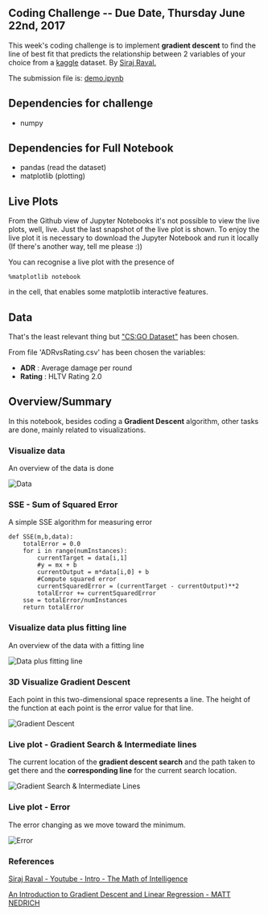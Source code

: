 ## Coding Challenge -- Due Date, Thursday June 22nd, 2017

This week's coding challenge is to implement **gradient descent** to find the line of best fit that predicts the relationship between
2 variables of your choice from a [kaggle](https://www.kaggle.com/datasets) dataset. By <a href="https://github.com/llSourcell/The_Math_of_Intelligence">Siraj Raval.</a>

The submission file is: <a href="https://github.com/alberduris/The_Math_of_Intelligence/blob/master/Week1/demo.ipynb">demo.ipynb</a>

## Dependencies for challenge

* numpy

## Dependencies for Full Notebook

* pandas (read the dataset)
* matplotlib (plotting)

## Live Plots

From the Github view of Jupyter Notebooks it's not possible to view the live plots, well, live. Just the last snapshot of the live plot is shown. To enjoy the live plot it is necessary to download the Jupyter Notebook and run it locally (If there's another way, tell me please :))

You can recognise a live plot with the presence of 
```
%matplotlib notebook
```
in the cell, that enables some matplotlib interactive features.

## Data

That's the least relevant thing but <a href="https://www.kaggle.com/reagentx/HLTVData">"CS:GO Dataset"</a> has been chosen.

From file 'ADRvsRating.csv' has been chosen the variables:
 - **ADR** : Average damage per round
 - **Rating** : HLTV Rating 2.0

## Overview/Summary

In this notebook, besides coding a **Gradient Descent** algorithm, other tasks are done, mainly related to visualizations.

### Visualize data

An overview of the data is done

![Data](https://github.com/alberduris/The_Math_of_Intelligence/raw/master/Week1/resources/data.png)


### SSE - Sum of Squared Error

A simple SSE algorithm for measuring error

```
def SSE(m,b,data):
    totalError = 0.0
    for i in range(numInstances):
        currentTarget = data[i,1]
        #y = mx + b
        currentOutput = m*data[i,0] + b
        #Compute squared error
        currentSquaredError = (currentTarget - currentOutput)**2
        totalError += currentSquaredError
    sse = totalError/numInstances
    return totalError
```
### Visualize data plus fitting line

An overview of the data with a fitting line

![Data plus fitting line](https://github.com/alberduris/The_Math_of_Intelligence/blob/master/Week1/resources/data_line.png)

### 3D Visualize Gradient Descent 

Each point in this two-dimensional space represents a line. The height of the function at each point is the error value for that line.

![Gradient Descent](https://github.com/alberduris/The_Math_of_Intelligence/blob/master/Week1/resources/gradient_descent_1.png)

### Live plot - Gradient Search & Intermediate lines

The current location of the **gradient descent search** and the path taken to get there and the **corresponding line** for the current search location. 

![Gradient Search & Intermediate Lines](https://github.com/alberduris/The_Math_of_Intelligence/blob/master/Week1/resources/live_plot_gs_il.png)

### Live plot - Error

The error changing as we move toward the minimum.

![Error](https://github.com/alberduris/The_Math_of_Intelligence/blob/master/Week1/resources/live_error.png)

### References

<a href="https://spin.atomicobject.com/2014/06/24/gradient-descent-linear-regression/">Siraj Raval - Youtube - Intro - The Math of Intelligence</a>

<a href="https://spin.atomicobject.com/2014/06/24/gradient-descent-linear-regression/">An Introduction to Gradient Descent and Linear Regression - MATT NEDRICH</a>
